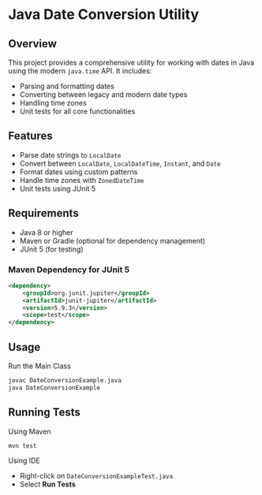 # Java Date Conversion Utility

## Overview

This project provides a comprehensive utility for working with dates in Java using the modern `java.time` API. It includes:

- Parsing and formatting dates
- Converting between legacy and modern date types
- Handling time zones
- Unit tests for all core functionalities

## Features

-  Parse date strings to `LocalDate`
-  Convert between `LocalDate`, `LocalDateTime`, `Instant`, and `Date`
-  Format dates using custom patterns
-  Handle time zones with `ZonedDateTime`
-  Unit tests using JUnit 5

## Requirements

- Java 8 or higher
- Maven or Gradle (optional for dependency management)
- JUnit 5 (for testing)

### Maven Dependency for JUnit 5

```xml
<dependency>
    <groupId>org.junit.jupiter</groupId>
    <artifactId>junit-jupiter</artifactId>
    <version>5.9.3</version>
    <scope>test</scope>
</dependency>
```

## Usage
Run the Main Class
```bash
javac DateConversionExample.java
java DateConversionExample
```

## Running Tests
Using Maven
```bash
mvn test
```
Using IDE
- Right-click on `DateConversionExampleTest.java`
- Select **Run Tests**

